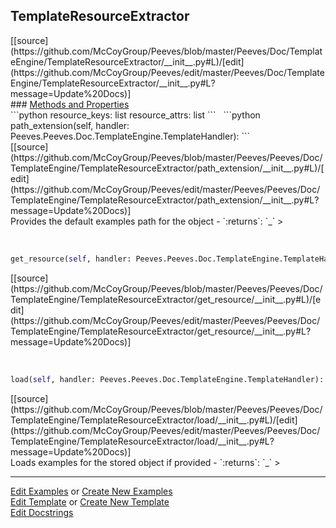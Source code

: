 ## <a id="Peeves.Doc.TemplateEngine.TemplateResourceExtractor">TemplateResourceExtractor</a> 

<div class="docs-source-link" markdown="1">
[[source](https://github.com/McCoyGroup/Peeves/blob/master/Peeves/Doc/TemplateEngine/TemplateResourceExtractor/__init__.py#L)/[edit](https://github.com/McCoyGroup/Peeves/edit/master/Peeves/Doc/TemplateEngine/TemplateResourceExtractor/__init__.py#L?message=Update%20Docs)]
</div>









<div class="collapsible-section">
 <div class="collapsible-section collapsible-section-header" markdown="1">
### <a class="collapse-link" data-toggle="collapse" href="#methods" markdown="1"> Methods and Properties</a> <a class="float-right" data-toggle="collapse" href="#methods"><i class="fa fa-chevron-down"></i></a>
 </div>
 <div class="collapsible-section collapsible-section-body collapse show" id="methods" markdown="1">
 ```python
resource_keys: list
resource_attrs: list
```
<a id="Peeves.Peeves.Doc.TemplateEngine.TemplateResourceExtractor.path_extension" class="docs-object-method">&nbsp;</a> 
```python
path_extension(self, handler: Peeves.Peeves.Doc.TemplateEngine.TemplateHandler): 
```
<div class="docs-source-link" markdown="1">
[[source](https://github.com/McCoyGroup/Peeves/blob/master/Peeves/Peeves/Doc/TemplateEngine/TemplateResourceExtractor/path_extension/__init__.py#L)/[edit](https://github.com/McCoyGroup/Peeves/edit/master/Peeves/Peeves/Doc/TemplateEngine/TemplateResourceExtractor/path_extension/__init__.py#L?message=Update%20Docs)]
</div>
Provides the default examples path for the object
  - `:returns`: `_`
    >


<a id="Peeves.Peeves.Doc.TemplateEngine.TemplateResourceExtractor.get_resource" class="docs-object-method">&nbsp;</a> 
```python
get_resource(self, handler: Peeves.Peeves.Doc.TemplateEngine.TemplateHandler, keys=None, attrs=None): 
```
<div class="docs-source-link" markdown="1">
[[source](https://github.com/McCoyGroup/Peeves/blob/master/Peeves/Peeves/Doc/TemplateEngine/TemplateResourceExtractor/get_resource/__init__.py#L)/[edit](https://github.com/McCoyGroup/Peeves/edit/master/Peeves/Peeves/Doc/TemplateEngine/TemplateResourceExtractor/get_resource/__init__.py#L?message=Update%20Docs)]
</div>


<a id="Peeves.Peeves.Doc.TemplateEngine.TemplateResourceExtractor.load" class="docs-object-method">&nbsp;</a> 
```python
load(self, handler: Peeves.Peeves.Doc.TemplateEngine.TemplateHandler): 
```
<div class="docs-source-link" markdown="1">
[[source](https://github.com/McCoyGroup/Peeves/blob/master/Peeves/Peeves/Doc/TemplateEngine/TemplateResourceExtractor/load/__init__.py#L)/[edit](https://github.com/McCoyGroup/Peeves/edit/master/Peeves/Peeves/Doc/TemplateEngine/TemplateResourceExtractor/load/__init__.py#L?message=Update%20Docs)]
</div>
Loads examples for the stored object if provided
  - `:returns`: `_`
    >
 </div>
</div>











---

[Edit Examples](https://github.com/McCoyGroup/Peeves/edit/gh-pages/ci/examples/Peeves/Doc/TemplateEngine/TemplateResourceExtractor.md) or 
[Create New Examples](https://github.com/McCoyGroup/Peeves/new/gh-pages/?filename=ci/examples/Peeves/Doc/TemplateEngine/TemplateResourceExtractor.md) <br/>
[Edit Template](https://github.com/McCoyGroup/Peeves/edit/gh-pages/ci/docs/Peeves/Doc/TemplateEngine/TemplateResourceExtractor.md) or 
[Create New Template](https://github.com/McCoyGroup/Peeves/new/gh-pages/?filename=ci/docs/templates/Peeves/Doc/TemplateEngine/TemplateResourceExtractor.md) <br/>
[Edit Docstrings](https://github.com/McCoyGroup/Peeves/edit/master/Peeves/Doc/TemplateEngine/TemplateResourceExtractor/__init__.py#L?message=Update%20Docs)